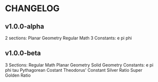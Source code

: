 # CHANGELOG
## v1.0.0-alpha
  2 sections: 
  Planar Geometry
  Regular Math
  3 Constants:
  e
  pi
  phi
## v1.0.0-beta
  3 Sections: 
  Regular Math
  Planar Geometry
  Solid Geometry
  Constants:
  e
  pi
  phi
  tau
  Pythagorean Costant
  Theodorus' Constant
  Silver Ratio
  Super Golden Ratio
